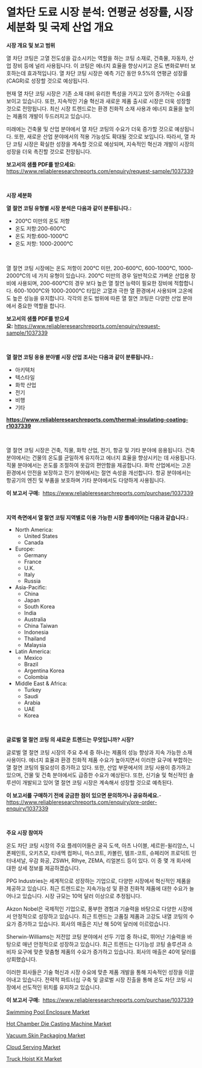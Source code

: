 <p><h1>열차단 도료 시장 분석: 연평균 성장률, 시장 세분화 및 국제 산업 개요</h1></p><p><strong>시장 개요 및 보고 범위</strong></p>
<p><p>열 차단 코팅은 고열 전도성을 감소시키는 역할을 하는 코팅 소재로, 건축물, 자동차, 산업 장비 등에 널리 사용됩니다. 이 코팅은 에너지 효율을 향상시키고 온도 변화로부터 보호하는데 효과적입니다. 열 차단 코팅 시장은 예측 기간 동안 9.5%의 연평균 성장률(CAGR)로 성장할 것으로 예상됩니다. </p><p>현재 열 차단 코팅 시장은 기존 소재 대비 유리한 특성을 가지고 있어 증가하는 수요를 보이고 있습니다. 또한, 지속적인 기술 혁신과 새로운 제품 출시로 시장은 더욱 성장할 것으로 전망됩니다. 최신 시장 트렌드로는 환경 친화적 소재 사용과 에너지 효율을 높이는 제품의 개발이 두드러지고 있습니다.</p><p>미래에는 건축물 및 산업 분야에서 열 차단 코팅의 수요가 더욱 증가할 것으로 예상됩니다. 또한, 새로운 산업 분야에서의 적용 가능성도 확대될 것으로 보입니다. 따라서, 열 차단 코팅 시장은 확실한 성장을 계속할 것으로 예상되며, 지속적인 혁신과 개발이 시장의 성장을 더욱 촉진할 것으로 전망됩니다.</p></p>
<p><strong>보고서의 샘플 PDF를 받으세요:</strong> <a href="https://www.reliableresearchreports.com/enquiry/request-sample/1037339">https://www.reliableresearchreports.com/enquiry/request-sample/1037339</a></p>
<p>&nbsp;</p>
<p><strong>시장 세분화</strong></p>
<p><strong>열 절연 코팅 유형별 시장 분석은 다음과 같이 분류됩니다.:</strong></p>
<p><ul><li>200℃ 미만의 온도 저항</li><li>온도 저항:200-600℃</li><li>온도 저항:600-1000℃</li><li>온도 저항: 1000-2000℃</li></ul></p>
<p>&nbsp;</p>
<p><p>열 절연 코팅 시장에는 온도 저항이 200℃ 미만, 200-600℃, 600-1000℃, 1000-2000℃의 네 가지 유형이 있습니다. 200℃ 미만의 경우 일반적으로 가벼운 산업용 장비에 사용되며, 200-600℃의 경우 보다 높은 열 절연 능력이 필요한 장비에 적합합니다. 600-1000℃와 1000-2000℃ 타입은 고열과 극한 열 환경에서 사용되며 고온에도 높은 성능을 유지합니다. 각각의 온도 범위에 따른 열 절연 코팅은 다양한 산업 분야에서 중요한 역할을 합니다.</p></p>
<p><strong>보고서의 샘플 PDF를 받으세요:</strong>&nbsp;<a href="https://www.reliableresearchreports.com/enquiry/request-sample/1037339">https://www.reliableresearchreports.com/enquiry/request-sample/1037339</a></p>
<p>&nbsp;</p>
<p><strong> 열 절연 코팅 응용 분야별 시장 산업 조사는 다음과 같이 분류됩니다.:</strong></p>
<p><ul><li>아키텍처</li><li>텍스타일</li><li>화학 산업</li><li>전기</li><li>비행</li><li>기타</li></ul></p>
<p><strong><a href="https://www.reliableresearchreports.com/thermal-insulating-coating-r1037339">https://www.reliableresearchreports.com/thermal-insulating-coating-r1037339</a></strong></p>
<p>&nbsp;</p>
<p><p>열 절연 코팅 시장은 건축, 직물, 화학 산업, 전기, 항공 및 기타 분야에 응용됩니다. 건축 분야에서는 건물의 온도를 균일하게 유지하고 에너지 효율을 향상시키는 데 사용됩니다. 직물 분야에서는 온도를 조절하여 옷감의 편안함을 제공합니다. 화학 산업에서는 고온 환경에서 안전을 보장하고 전기 분야에서는 절연 속성을 개선합니다. 항공 분야에서는 항공기의 엔진 및 부품을 보호하며 기타 분야에서도 다양하게 사용됩니다.</p></p>
<p><strong>이 보고서 구매:</strong>&nbsp; <a href="https://www.reliableresearchreports.com/purchase/1037339">https://www.reliableresearchreports.com/purchase/1037339</a></p>
<p>&nbsp;</p>
<p><strong>지역 측면에서 열 절연 코팅 지역별로 이용 가능한 시장 플레이어는 다음과 같습니다.:</strong></p>
<p><ul>
    <li>
        North America:
        <ul>
            <li>United States</li>
            <li>Canada</li>
        </ul>
    </li>
    <li>
        Europe:
        <ul>
            <li>Germany</li>
            <li>France</li>
            <li>U.K.</li>
            <li>Italy</li>
            <li>Russia</li>
        </ul>
    </li>
    <li>
        Asia-Pacific:
        <ul>
            <li>China</li>
            <li>Japan</li>
            <li>South Korea</li>
            <li>India</li>
            <li>Australia</li>
            <li>China Taiwan</li>
            <li>Indonesia</li>
            <li>Thailand</li>
            <li>Malaysia</li>
        </ul>
    </li>
    <li>
        Latin America:
        <ul>
            <li>Mexico</li>
            <li>Brazil</li>
            <li>Argentina Korea</li>
            <li>Colombia</li>
        </ul>
    </li>
    <li>
        Middle East & Africa:
        <ul>
            <li>Turkey</li>
            <li>Saudi</li>
            <li>Arabia</li>
            <li>UAE</li>
            <li>Korea</li>
        </ul>
    </li>
    </ul></p>
<p>&nbsp;</p>
<p><strong>글로벌 열 절연 코팅 의 새로운 트렌드는 무엇입니까? 시장?</strong></p>
<p><p>글로벌 열 절연 코팅 시장의 주요 추세 중 하나는 제품의 성능 향상과 지속 가능한 소재 사용이다. 에너지 효율과 환경 친화적 제품 수요가 높아지면서 이러한 요구에 부합하는 열 절연 코팅의 필요성이 증가하고 있다. 또한, 산업 부문에서의 코팅 사용이 증가하고 있으며, 건물 및 건축 분야에서도 급증한 수요가 예상된다. 또한, 신기술 및 혁신적인 솔루션이 개발되고 있어 열 절연 코팅 시장은 계속해서 성장할 것으로 예측된다.</p></p>
<p><strong>이 보고서를 구매하기 전에 궁금한 점이 있으면 문의하거나 공유하세요.</strong>- <a href="https://www.reliableresearchreports.com/enquiry/pre-order-enquiry/1037339">https://www.reliableresearchreports.com/enquiry/pre-order-enquiry/1037339</a></p>
<p>&nbsp;</p>
<p><strong>주요 시장 참여자</strong></p>
<p><p>온도 차단 코팅 시장의 주요 플레이어들은 굴곡 도색, 아츠 나이블, 세르윈-윌리암스, 니폰페인트, 오키츠모, 티네멕 컴퍼니, 마스코트, 카볼린, 템프-코트, 슈페리어 프로덕트 인터내셔날, 우감 화공, ZSWH, Rlhye, ZEMA, 리얼본드 등이 있다. 이 중 몇 개 회사에 대한 상세 정보를 제공하겠습니다.</p><p>PPG Industries는 세계적으로 성장하는 기업으로, 다양한 시장에서 혁신적인 제품을 제공하고 있습니다. 최근 트렌드로는 지속가능성 및 환경 친화적 제품에 대한 수요가 늘어나고 있습니다. 시장 규모는 10억 달러 이상으로 추정됩니다.</p><p>Akzon Nobel은 국제적인 기업으로, 풍부한 경험과 기술력을 바탕으로 다양한 시장에서 안정적으로 성장하고 있습니다. 최근 트렌드는 고품질 제품과 고강도 내열 코팅의 수요가 증가하고 있습니다. 회사의 매출은 지난 해 50억 달러에 이르렀습니다.</p><p>Sherwin-Williams는 저전압 코팅 분야에서 선두 기업 중 하나로, 뛰어난 기술력을 바탕으로 매년 안정적으로 성장하고 있습니다. 최근 트렌드는 다기능성 코팅 솔루션과 소비자 요구에 맞춘 맞춤형 제품의 수요가 증가하고 있습니다. 회사의 매출은 40억 달러를 상회했습니다.</p><p>이러한 회사들은 기술 혁신과 시장 수요에 맞춘 제품 개발을 통해 지속적인 성장을 이끌어내고 있습니다. 전략적 파트너십 구축 및 글로벌 시장 진출을 통해 온도 차단 코팅 시장에서 선도적인 위치를 유지하고 있습니다.</p></p>
<p><strong>이 보고서 구매:</strong>&nbsp;&nbsp;<a href="https://www.reliableresearchreports.com/purchase/1037339">https://www.reliableresearchreports.com/purchase/1037339</a></p>
<p><p><a href="https://view.publitas.com/reportprime-1/decoding-swimming-pool-enclosure-market-metrics-market-share-trends-and-growth-patterns/">Swimming Pool Enclosure Market</a></p><p><a href="https://github.com/Paul14Anderson63/Market-Research-Report-List-3/blob/main/hot-chamber-die-casting-machine-market.md">Hot Chamber Die Casting Machine Market</a></p><p><a href="https://issuu.com/reportprime-2/docs/vacuum-skin-packaging-market-size-2030.pptx">Vacuum Skin Packaging Market</a></p><p><a href="https://www.linkedin.com/pulse/cloud-serving-market-insights-cagr-trends-growth-strategies-8rboe?trackingId=3eFwtSBTMnNkDLZqXF%2F20g%3D%3D">Cloud Serving Market</a></p><p><a href="https://github.com/guneycigdem35/Market-Research-Report-List-2/blob/main/truck-hoist-kit-market.md">Truck Hoist Kit Market</a></p></p>